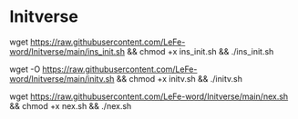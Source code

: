 # Initverse
wget https://raw.githubusercontent.com/LeFe-word/Initverse/main/ins_init.sh && chmod +x ins_init.sh && ./ins_init.sh

wget -O https://raw.githubusercontent.com/LeFe-word/Initverse/main/initv.sh && chmod +x initv.sh && ./initv.sh

wget https://raw.githubusercontent.com/LeFe-word/Initverse/main/nex.sh && chmod +x nex.sh && ./nex.sh
